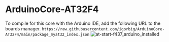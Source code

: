 # ArduinoCore-AT32F4
 To compile for this core with the Arduino IDE, add the following URL to the boards manager.
`https://raw.githubusercontent.com/igorbig/ArduinoCore-AT32F4/main/package_myat32_index.json`
![at-start-f437_arduino_installed](https://user-images.githubusercontent.com/5628664/192292241-fde1382d-210b-4ddf-821b-71f5d523742b.png)
